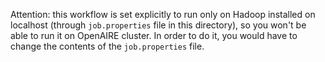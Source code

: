 Attention: this workflow is set explicitly to run only on Hadoop installed on localhost (through `job.properties` file in this directory), so you won't be able to run it on OpenAIRE cluster. In order to do it, you would have to change the contents of the `job.properties` file.
